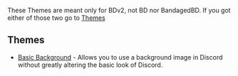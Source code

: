 These Themes are meant only for BDv2, not BD nor BandagedBD. If you got either of those two go to [Themes](https://github.com/mwittrien/BetterDiscordAddons/tree/master/Themes/)

## Themes
 - [Basic Background](https://github.com/mwittrien/BetterDiscordAddons/tree/master/ThemesV2/BasicBackground) - Allows you to use a background image in Discord without greatly altering the basic look of Discord.
